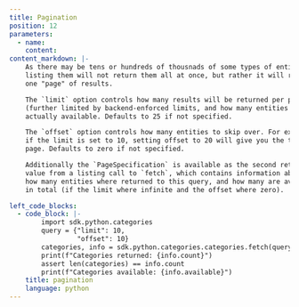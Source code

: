 ```yaml
---
title: Pagination
position: 12
parameters:
  - name:
    content:
content_markdown: |-
    As there may be tens or hundreds of thousnads of some types of entities,
    listing them will not return them all at once, but rather it will return
    one "page" of results.

    The `limit` option controls how many results will be returned per page
    (further limited by backend-enforced limits, and how many entities are
    actually available. Defaults to 25 if not specified.

    The `offset` option controls how many entities to skip over. For example,
    if the limit is set to 10, setting offset to 20 will give you the third
    page. Defaults to zero if not specified.

    Additionally the `PageSpecification` is available as the second return
    value from a listing call to `fetch`, which contains information about
    how many entities where returned to this query, and how many are available
    in total (if the limit where infinite and the offset where zero).

left_code_blocks:
  - code_block: |-
        import sdk.python.categories
        query = {"limit": 10,
                 "offset": 10}
        categories, info = sdk.python.categories.categories.fetch(query=query)
        print(f"Categories returned: {info.count}")
        assert len(categories) == info.count
        print(f"Categories available: {info.available}")
    title: pagination
    language: python
---
```

